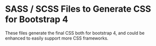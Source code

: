 # SASS / SCSS Files to Generate CSS for Bootstrap 4

These files generate the final CSS both for bootstrap 4,
and could be enhanced to easily support more CSS frameworks.